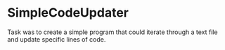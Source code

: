 # SimpleCodeUpdater
Task was to create a simple program that could iterate through a text file and update specific lines of code.
